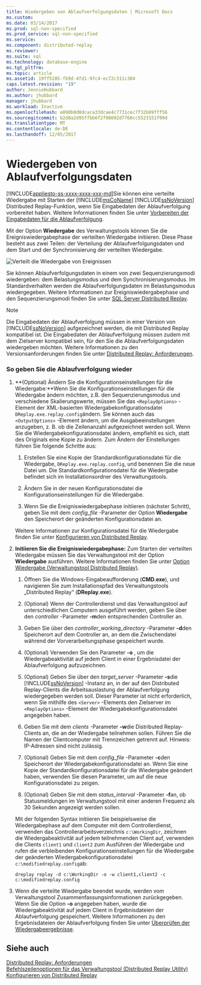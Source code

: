 ```yaml
---
title: Wiedergeben von Ablaufverfolgungsdaten | Microsoft Docs
ms.custom: 
ms.date: 03/14/2017
ms.prod: sql-non-specified
ms.prod_service: sql-non-specified
ms.service: 
ms.component: distributed-replay
ms.reviewer: 
ms.suite: sql
ms.technology: database-engine
ms.tgt_pltfrm: 
ms.topic: article
ms.assetid: 19ff5285-fb9d-4fd1-97c4-ec72c311c384
caps.latest.revision: "19"
author: JennieHubbard
ms.author: jhubbard
manager: jhubbard
ms.workload: Inactive
ms.openlocfilehash: e890b0d0dcaca33dcae4c7731cec7f32b89fff56
ms.sourcegitcommit: b2d8a2d95ffbb6f2f98692d7760cc5523151f99d
ms.translationtype: MT
ms.contentlocale: de-DE
ms.lasthandoff: 12/05/2017
---
```

# <a name="replay-trace-data"></a>Wiedergeben von Ablaufverfolgungsdaten
[!INCLUDE[appliesto-ss-xxxx-xxxx-xxx-md](../../includes/appliesto-ss-xxxx-xxxx-xxx-md.md)]Sie können eine verteilte Wiedergabe mit Starten der [!INCLUDE[msCoName](../../includes/msconame-md.md)] [!INCLUDE[ssNoVersion](../../includes/ssnoversion-md.md)] Distributed Replay-Funktion, wenn Sie Eingabedaten der Ablaufverfolgung vorbereitet haben. Weitere Informationen finden Sie unter [Vorbereiten der Eingabedaten für die Ablaufverfolgung](../../tools/distributed-replay/prepare-the-input-trace-data.md).  
  
 Mit der Option **Wiedergabe** des Verwaltungstools können Sie die Ereigniswiedergabephase der verteilten Wiedergabe initiieren. Diese Phase besteht aus zwei Teilen: der Verteilung der Ablaufverfolgungsdaten und dem Start und der Synchronisierung der verteilten Wiedergabe.  
  
 ![Verteilt die Wiedergabe von Ereignissen](../../tools/distributed-replay/media/eventreplay.gif "verteilt die Wiedergabe von Ereignissen")  
  
 Sie können Ablaufverfolgungsdaten in einem von zwei Sequenzierungsmodi wiedergeben: dem Belastungsmodus und dem Synchronisierungsmodus. Im Standardverhalten werden die Ablaufverfolgungsdaten im Belastungsmodus wiedergegeben. Weitere Informationen zur Ereigniswiedergabephase und den Sequenzierungsmodi finden Sie unter [SQL Server Distributed Replay](../../tools/distributed-replay/sql-server-distributed-replay.md).  
  
> [!NOTE]  
>  Die Eingabedaten der Ablaufverfolgung müssen in einer Version von [!INCLUDE[ssNoVersion](../../includes/ssnoversion-md.md)] aufgezeichnet werden, die mit Distributed Replay kompatibel ist. Die Eingabedaten der Ablaufverfolgung müssen zudem mit dem Zielserver kompatibel sein, für den Sie die Ablaufverfolgungsdaten wiedergeben möchten. Weitere Informationen zu den Versionsanforderungen finden Sie unter [Distributed Replay: Anforderungen](../../tools/distributed-replay/distributed-replay-requirements.md).  
  
### <a name="to-replay-the-trace"></a>So geben Sie die Ablaufverfolgung wieder  
  
1.  **(Optional) Ändern Sie die Konfigurationseinstellungen für die Wiedergabe:**Wenn Sie die Konfigurationseinstellungen für die Wiedergabe ändern möchten, z.B. den Sequenzierungsmodus und verschiedene Skalierungswerte, müssen Sie das `<ReplayOptions>` -Element der XML-basierten Wiedergabekonfigurationsdatei `DReplay.exe.replay.config`ändern. Sie können auch das `<OutputOptions>` -Element ändern, um die Ausgabeeinstellungen anzugeben, z. B. ob die Zeilenanzahl aufgezeichnet werden soll. Wenn Sie die Wiedergabekonfigurationsdatei ändern, empfiehlt es sich, statt des Originals eine Kopie zu ändern. Zum Ändern der Einstellungen führen Sie folgende Schritte aus:  
  
    1.  Erstellen Sie eine Kopie der Standardkonfigurationsdatei für die Wiedergabe, `DReplay.exe.replay.config`, und benennen Sie die neue Datei um. Die Standardkonfigurationsdatei für die Wiedergabe befindet sich im Installationsordner des Verwaltungstools.  
  
    2.  Ändern Sie in der neuen Konfigurationsdatei die Konfigurationseinstellungen für die Wiedergabe.  
  
    3.  Wenn Sie die Ereigniswiedergabephase initiieren (nächster Schritt), geben Sie mit dem *config_file* -Parameter der Option **Wiedergabe** den Speicherort der geänderten Konfigurationsdatei an.  
  
     Weitere Informationen zur Konfigurationsdatei für die Wiedergabe finden Sie unter [Konfigurieren von Distributed Replay](../../tools/distributed-replay/configure-distributed-replay.md).  
  
2.  **Initiieren Sie die Ereigniswiedergabephase:** Zum Starten der verteilten Wiedergabe müssen Sie das Verwaltungstool mit der Option **Wiedergabe** ausführen. Weitere Informationen finden Sie unter [Option Wiedergabe &#40;Verwaltungstool Distributed Replay&#41;](../../tools/distributed-replay/replay-option-distributed-replay-administration-tool.md).  
  
    1.  Öffnen Sie die Windows-Eingabeaufforderung (**CMD.exe**), und navigieren Sie zum Installationspfad des Verwaltungstools „Distributed Replay“ (**DReplay.exe**).  
  
    2.  (Optional) Wenn der Controllerdienst und das Verwaltungstool auf unterschiedlichen Computern ausgeführt werden, geben Sie über den *controller* -Parameter **-m**den entsprechenden Controller an.  
  
    3.  Geben Sie über den *controller_working_directory* -Parameter **-d**den Speicherort auf dem Controller an, an dem die Zwischendatei während der Vorverarbeitungsphase gespeichert wurde.  
  
    4.  (Optional) Verwenden Sie den Parameter **-o** , um die Wiedergabeaktivität auf jedem Client in einer Ergebnisdatei der Ablaufverfolgung aufzuzeichnen.  
  
    5.  (Optional) Geben Sie über den *target_server* -Parameter **-s**die [!INCLUDE[ssNoVersion](../../includes/ssnoversion-md.md)] -Instanz an, in der auf den Distributed Replay-Clients die Arbeitsauslastung der Ablaufverfolgung wiedergegeben werden soll. Dieser Parameter ist nicht erforderlich, wenn Sie mithilfe des `<Server>` -Elements den Zielserver im `<ReplayOptions>` -Element der Wiedergabekonfigurationsdatei angegeben haben.  
  
    6.  Geben Sie mit dem *clients* -Parameter **-w**die Distributed Replay-Clients an, die an der Wiedergabe teilnehmen sollen. Führen Sie die Namen der Clientcomputer mit Trennzeichen getrennt auf. Hinweis: IP-Adressen sind nicht zulässig.  
  
    7.  (Optional) Geben Sie mit dem *config_file* -Parameter **-c**den Speicherort der Wiedergabekonfigurationsdatei an. Wenn Sie eine Kopie der Standardkonfigurationsdatei für die Wiedergabe geändert haben, verwenden Sie diesen Parameter, um auf die neue Konfigurationsdatei zu zeigen.  
  
    8.  (Optional) Geben Sie mit dem *status_interval* -Parameter **-f**an, ob Statusmeldungen im Verwaltungstool mit einer anderen Frequenz als 30 Sekunden angezeigt werden sollen.  
  
     Mit der folgenden Syntax initiieren Sie beispielsweise die Wiedergabephase auf dem Computer mit dem Controllerdienst, verwenden das Controllerarbeitsverzeichnis `c:\WorkingDir`, zeichnen die Wiedergabeaktivität auf jedem teilnehmenden Client auf, verwenden die Clients `client1` und `client2` zum Ausführen der Wiedergabe und rufen die verbleibenden Konfigurationseinstellungen für die Wiedergabe der geänderten Wiedergabekonfigurationsdatei `c:\modifiedreplay.config`ab:  
  
     `dreplay replay -d c:\WorkingDir -o -w client1,client2 -c c:\modifiedreplay.config`  
  
3.  Wenn die verteilte Wiedergabe beendet wurde, werden vom Verwaltungstool Zusammenfassungsinformationen zurückgegeben. Wenn Sie die Option **-o** angegeben haben, wurde die Wiedergabeaktivität auf jedem Client in Ergebnisdateien der Ablaufverfolgung gespeichert. Weitere Informationen zu den Ergebnisdateien der Ablaufverfolgung finden Sie unter [Überprüfen der Wiedergabeergebnisse](../../tools/distributed-replay/review-the-replay-results.md).  
  
## <a name="see-also"></a>Siehe auch  
 [Distributed Replay: Anforderungen](../../tools/distributed-replay/distributed-replay-requirements.md)   
 [Befehlszeilenoptionen für das Verwaltungstool &#40;Distributed Replay Utility&#41;](../../tools/distributed-replay/administration-tool-command-line-options-distributed-replay-utility.md)   
 [Konfigurieren von Distributed Replay](../../tools/distributed-replay/configure-distributed-replay.md)  
  
  
